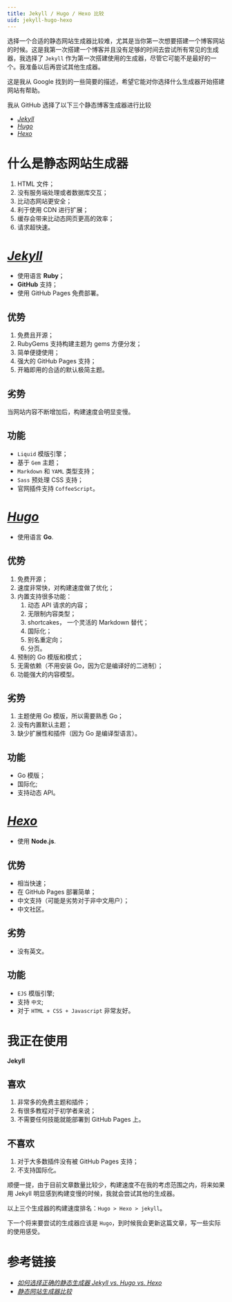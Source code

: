 ```yaml
---
title: Jekyll / Hugo / Hexo 比较
uid: jekyll-hugo-hexo
---
```




选择一个合适的静态网站生成器比较难，尤其是当你第一次想要搭建一个博客网站的时候。这是我第一次搭建一个博客并且没有足够的时间去尝试所有常见的生成器，我选择了 `Jekyll` 作为第一次搭建使用的生成器，尽管它可能不是最好的一个。我准备以后再尝试其他生成器。

这是我从 Google 找到的一些简要的描述，希望它能对你选择什么生成器开始搭建网站有帮助。

我从 GitHub 选择了以下三个静态博客生成器进行比较

* [*Jekyll*](https://jekyllrb.com/)
* [*Hugo*](https://gohugo.io/)
* [*Hexo*]([https://hexo.io](https://hexo.io/))

# 什么是静态网站生成器

1. HTML 文件；
2. 没有服务端处理或者数据库交互；
3. 比动态网站更安全；
4. 利于使用 CDN 进行扩展；
5. 缓存会带来比动态网页更高的效率；
6. 请求超快速。

# [*Jekyll*](https://jekyllrb.com/)

* 使用语言 **Ruby**；
* **GitHub** 支持；
* 使用 GitHub Pages 免费部署。

## 优势

1. 免费且开源；
2. RubyGems 支持构建主题为 gems 方便分发；
3. 简单便捷使用；
4. 强大的 GitHub Pages 支持；
5. 开箱即用的合适的默认极简主题。

## 劣势

当网站内容不断增加后，构建速度会明显变慢。

## 功能

* `Liquid` 模版引擎；
* 基于 `Gem` 主题；
* `Markdown` 和 `YAML` 类型支持；
* `Sass` 预处理 CSS 支持；
* 官网插件支持 `CoffeeScript`。



# [*Hugo*](https://gohugo.io)

* 使用语言 **Go**.

## 优势

1. 免费开源；
2. 速度非常快，对构建速度做了优化；
3. 内置支持很多功能：
   1. 动态 API 请求的内容；
   2. 无限制内容类型；
   3. shortcakes， 一个灵活的 Markdown 替代；
   4. 国际化；
   5. 别名重定向；
   6. 分页。
4. 预制的 Go 模版和模式；
5. 无需依赖（不用安装 Go，因为它是编译好的二进制）；
6. 功能强大的内容模型。

## 劣势

1. 主题使用 Go 模版，所以需要熟悉 Go；
2. 没有内置默认主题；
3. 缺少扩展性和插件（因为 Go 是编译型语言）。

## 功能

* Go 模版；
* 国际化;
* 支持动态 API。



# [*Hexo*](https://hexo.io)

* 使用 **Node.js**.

## 优势

* 相当快速；
* 在 GitHub Pages 部署简单；
* 中文支持（可能是劣势对于非中文用户）；
* 中文社区。

## 劣势

* 没有英文。

## 功能

* `EJS` 模版引擎;
* 支持 `中文`;
* 对于 `HTML + CSS + Javascript` 非常友好。

# 我正在使用

**Jekyll**

## 喜欢

1. 非常多的免费主题和插件；
2. 有很多教程对于初学者来说；
3. 不需要任何技能就能部署到 GitHub Pages 上。

## 不喜欢

1. 对于大多数插件没有被 GitHub Pages 支持；
2. 不支持国际化。



顺便一提，由于目前文章数量比较少，构建速度不在我的考虑范围之内，将来如果用 Jekyll 明显感到构建变慢的时候，我就会尝试其他的生成器。

以上三个生成器的构建速度排名：`Hugo > Hexo > jekyll`。

下一个将来要尝试的生成器应该是 `Hugo`，到时候我会更新这篇文章，写一些实际的使用感受。



# 参考链接

* [*如何选择正确的静态生成器 Jekyll vs. Hugo vs. Hexo*](https://www.techiediaries.com/jekyll-hugo-hexo/)
* [*静态网站生成器比较*](https://www.staticgen.com/)
